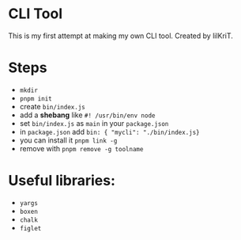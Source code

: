 # CLI Tool

This is my first attempt at making my own CLI tool. Created by lilKriT.

# Steps

- `mkdir`
- `pnpm init`
- create `bin/index.js`
- add a **shebang** like `#! /usr/bin/env node`
- set `bin/index.js` as `main` in your `package.json`
- in `package.json` add `bin: { "mycli": "./bin/index.js}`
- you can install it `pnpm link -g`
- remove with `pnpm remove -g toolname`

# Useful libraries:

- `yargs`
- `boxen`
- `chalk`
- `figlet`
